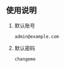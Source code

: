 ## 使用说明

1. 默认账号
    ```shell
    admin@example.com
    ```
2. 默认密码
    ```shell
    changeme
    ```
